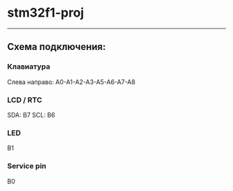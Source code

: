# stm32f1-proj
___
## Схема подключения:

### Клавиатура 
Слева направо: A0-A1-A2-A3-A5-A6-A7-A8
### LCD / RTC
SDA: B7
SCL: B6
### LED
B1
### Service pin
B0
